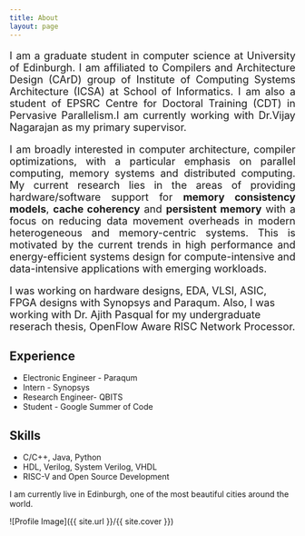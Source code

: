 ```yaml
---
title: About
layout: page
---
```


<font size="4">
<p align="justify">I am a graduate student in computer science at <a style="text-decoration:none" href="https://www.ed.ac.uk/">University of Edinburgh</a>. I am affiliated to <a style="text-decoration:none" href="http://www.icsa.informatics.ed.ac.uk/compilers/">Compilers and Architecture Design (CArD)</a> group of <a style="text-decoration:none" href="http://web.inf.ed.ac.uk/icsa/">Institute of Computing Systems Architecture (ICSA)</a> at School of  <a style="text-decoration:none" href="http://www.inf.ed.ac.uk/">Informatics</a>. I am also a student of EPSRC Centre for Doctoral Training (CDT) in <a style="text-decoration:none" href="http://web.inf.ed.ac.uk/infweb/student-services/cdt/pervasive-parallelism">Pervasive Parallelism</a>.I am currently working with <a style="text-decoration:none" href="http://homepages.inf.ed.ac.uk/vnagaraj/">Dr.Vijay Nagarajan</a> as my primary supervisor.</p>

<p align="justify"> I am broadly interested in computer architecture, compiler optimizations, with a particular emphasis on parallel computing, memory systems and distributed computing. My current research lies in the areas of providing hardware/software support for <strong>memory consistency models</strong>, <strong>cache coherency</strong> and <strong>persistent memory</strong> with a focus on reducing data movement overheads in modern heterogeneous and memory-centric systems. This is motivated by the current trends in high performance and energy-efficient systems design for compute-intensive and data-intensive applications with emerging workloads.</p> 
 
<p>I was working on hardware designs, EDA, VLSI, ASIC, FPGA designs with <a style="text-decoration:none" href="https://www.synopsys.com/">Synopsys</a> and  <a style="text-decoration:none" href="https://www.paraqum.com/">Paraqum</a>. Also, I was working with <a style="text-decoration:none" href="http://www.ent.mrt.ac.lk/~pasqual/">Dr. Ajith Pasqual</a> for my undergraduate reserach thesis, OpenFlow Aware RISC Network Processor.</p>
</font>

<h2>Experience</h2>
<ul class="skill-list">
	<li>Electronic Engineer - Paraqum</li>
	<li>Intern - Synopsys</li>
	<li>Research Engineer- QBITS</li>
	<li>Student - Google Summer of Code</li>
        
</ul>

<h2>Skills</h2>
<ul class="skill-list">
	<li>C/C++, Java, Python</li>
	<li>HDL, Verilog, System Verilog, VHDL</li>
	<li>RISC-V and Open Source Development</li>

</ul>

<p>I am currently live in Edinburgh, one of the most beautiful cities around the world.</p>
![Profile Image]({{ site.url }}/{{ site.cover }})
